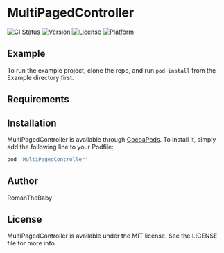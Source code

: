 # MultiPagedController

[![CI Status](https://img.shields.io/travis/RomanTheBaby/MultiPagedController.svg?style=flat)](https://travis-ci.org/RomanTheBaby/MultiPagedController)
[![Version](https://img.shields.io/cocoapods/v/MultiPagedController.svg?style=flat)](https://cocoapods.org/pods/MultiPagedController)
[![License](https://img.shields.io/cocoapods/l/MultiPagedController.svg?style=flat)](https://cocoapods.org/pods/MultiPagedController)
[![Platform](https://img.shields.io/cocoapods/p/MultiPagedController.svg?style=flat)](https://cocoapods.org/pods/MultiPagedController)

## Example

To run the example project, clone the repo, and run `pod install` from the Example directory first.

## Requirements

## Installation

MultiPagedController is available through [CocoaPods](https://cocoapods.org). To install
it, simply add the following line to your Podfile:

```ruby
pod 'MultiPagedController'
```

## Author

RomanTheBaby

## License

MultiPagedController is available under the MIT license. See the LICENSE file for more info.
